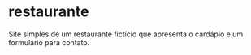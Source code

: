 # restaurante
Site simples de um restaurante fictício que apresenta o cardápio e um formulário para contato. 
